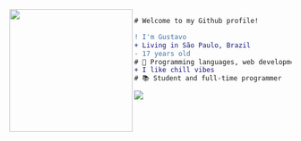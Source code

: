 <img align="left" height="220" src="https://i2.wp.com/cdn.statically.io/img/data.whicdn.com/images/322812879/original.gif"/>

```diff
# Welcome to my Github profile!

! I'm Gustavo
+ Living in São Paulo, Brazil
- 17 years old
# 📖 Programming languages, web development
+ I like chill vibes
# 📚 Student and full-time programmer
```

![](https://github.com/DollnKey/snk/raw/output/github-contribution-grid-snake.svg)
